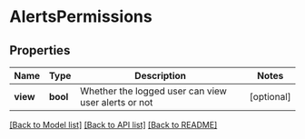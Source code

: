 # AlertsPermissions

## Properties
Name | Type | Description | Notes
------------ | ------------- | ------------- | -------------
**view** | **bool** | Whether the logged user can view user alerts or not | [optional] 

[[Back to Model list]](../../README.md#documentation-for-models) [[Back to API list]](../../README.md#documentation-for-api-endpoints) [[Back to README]](../../README.md)

